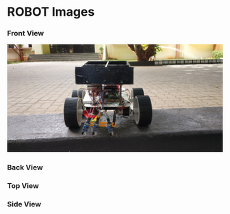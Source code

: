 # ROBOT Images

### Front View
![](Images/IMG_20190516_162119.jpg)

### Back View

### Top View

### Side View